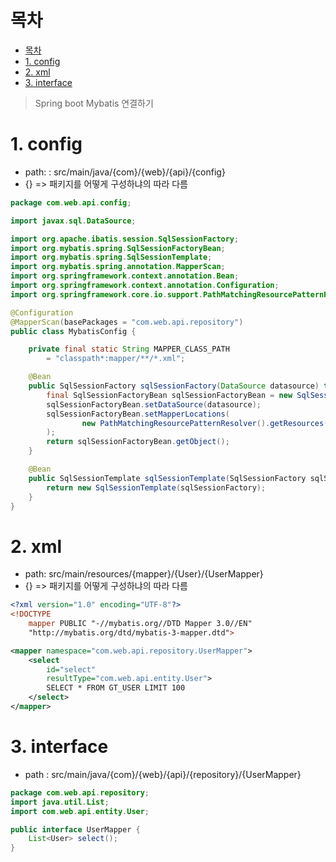 # 목차
- [목차](#목차)
- [1. config](#1-config)
- [2. xml](#2-xml)
- [3. interface](#3-interface)

> Spring boot Mybatis 연결하기

# 1. config
-  path: : src/main/java/{com}/{web}/{api}/{config}
- {} => 패키지를 어떻게 구성하냐의 따라 다름
```java
package com.web.api.config;

import javax.sql.DataSource;

import org.apache.ibatis.session.SqlSessionFactory;
import org.mybatis.spring.SqlSessionFactoryBean;
import org.mybatis.spring.SqlSessionTemplate;
import org.mybatis.spring.annotation.MapperScan;
import org.springframework.context.annotation.Bean;
import org.springframework.context.annotation.Configuration;
import org.springframework.core.io.support.PathMatchingResourcePatternResolver;

@Configuration
@MapperScan(basePackages = "com.web.api.repository")
public class MybatisConfig {

    private final static String MAPPER_CLASS_PATH
        = "classpath*:mapper/**/*.xml";

    @Bean
    public SqlSessionFactory sqlSessionFactory(DataSource datasource) throws Exception {
        final SqlSessionFactoryBean sqlSessionFactoryBean = new SqlSessionFactoryBean();
        sqlSessionFactoryBean.setDataSource(datasource);
        sqlSessionFactoryBean.setMapperLocations(
                new PathMatchingResourcePatternResolver().getResources(MAPPER_CLASS_PATH)
        );
        return sqlSessionFactoryBean.getObject();
    }

    @Bean
    public SqlSessionTemplate sqlSessionTemplate(SqlSessionFactory sqlSessionFactory) {
        return new SqlSessionTemplate(sqlSessionFactory);
    }
}
```


# 2. xml
- path: src/main/resources/{mapper}/{User}/{UserMapper}
- {} => 패키지를 어떻게 구성하냐의 따라 다름
```xml
<?xml version="1.0" encoding="UTF-8"?>
<!DOCTYPE
    mapper PUBLIC "-//mybatis.org//DTD Mapper 3.0//EN"
    "http://mybatis.org/dtd/mybatis-3-mapper.dtd">

<mapper namespace="com.web.api.repository.UserMapper">
    <select
        id="select"
        resultType="com.web.api.entity.User">
        SELECT * FROM GT_USER LIMIT 100
    </select>
</mapper>
```

# 3. interface
- path : src/main/java/{com}/{web}/{api}/{repository}/{UserMapper}

```java
package com.web.api.repository;
import java.util.List;
import com.web.api.entity.User;

public interface UserMapper {
    List<User> select();
}
```